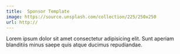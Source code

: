 ```yaml
---
title:  Sponsor Template
image: https://source.unsplash.com/collection/225/250x250
url: http://
---
```


Lorem ipsum dolor sit amet consectetur adipisicing elit.<!--more--> Sunt aperiam blanditiis minus saepe quis atque ducimus repudiandae.